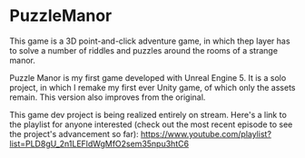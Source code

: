 # PuzzleManor

This game is a 3D point-and-click adventure game, in which thep layer has to solve a number of riddles and puzzles around the rooms of a strange manor.

Puzzle Manor is my first game developed with Unreal Engine 5. It is a solo project, in which I remake my first ever Unity game, of which only the assets remain. This version also improves from the original.

This game dev project is being realized entirely on stream. Here's a link to the playlist for anyone interested (check out the most recent episode to see the project's advancement so far):
https://www.youtube.com/playlist?list=PLD8gU_2n1LEFldWgMfO2sem35npu3htC6